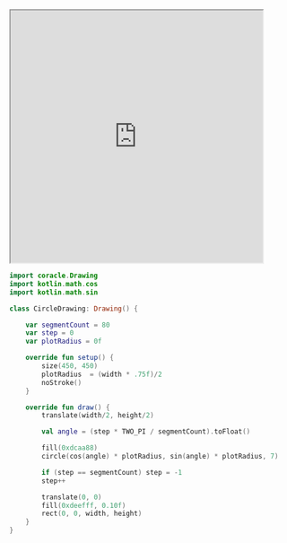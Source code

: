 <iframe 				
src="https://orllewin.github.io/coracle/drawings/algorithms/parametric_circle/"
width="450"
height="450"
scrolling="no"></iframe>

```kotlin
import coracle.Drawing
import kotlin.math.cos
import kotlin.math.sin

class CircleDrawing: Drawing() {

    var segmentCount = 80
    var step = 0
    var plotRadius = 0f

    override fun setup() {
        size(450, 450)
        plotRadius  = (width * .75f)/2
        noStroke()
    }

    override fun draw() {
        translate(width/2, height/2)

        val angle = (step * TWO_PI / segmentCount).toFloat()

        fill(0xdcaa88)
        circle(cos(angle) * plotRadius, sin(angle) * plotRadius, 7)

        if (step == segmentCount) step = -1
        step++

        translate(0, 0)
        fill(0xdeefff, 0.10f)
        rect(0, 0, width, height)
    }
}
    
```